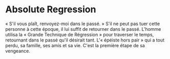 # Absolute Regression
« S'il vous plaît, renvoyez-moi dans le passé. » S'il ne peut pas tuer cette personne à cette époque, il lui suffit de retourner dans le passé. L'homme utilisa la « Grande Technique de Régression » pour traverser le temps, retournant dans le passé qu'il désirait tant. L'« épéiste hors pair » qui a tout perdu, sa famille, ses amis et sa vie. C'est la première étape de sa vengeance.